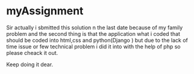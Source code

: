 # myAssignment

Sir actually i sbmitted this solution n the last date because of my family problem and the second thing is that the application
what i coded that should be coded into html,css and python(Django ) but due to the lack of time issue or few technical problem i
did it into with the help of php so please cheack it out.


Keep doing it dear.
